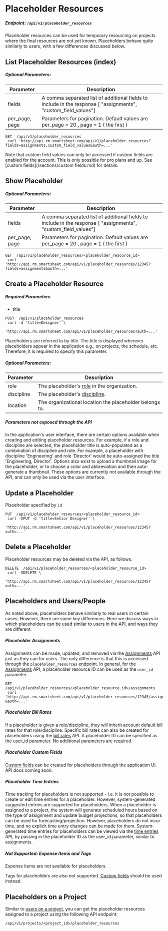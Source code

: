 # Placeholder Resources

##### Endpoint: `/api/v1/placeholder_resources`

Placeholder resources can be used for temporary resourcing on projects where the final resources are not yet known. Placeholders behave quite similarly to users, with a few differences discussed below.

## List Placeholder Resources (index)

##### Optional Parameters:

| **Parameter** | **Description** |
| ------------- | --------------- |
| fields | A comma separated list of additional fields to include in the response [ "assignments", "custom_field_values"] |
| per_page, page | Parameters for pagination. Default values are per_page = 20 , page = 1 ( the first ) |

```
GET  /api/v1/placeholder_resources
 curl 'http://api.rm.smartsheet.com/api/v1/placeholder_resources?fields=assignments,custom_field_values&auth=...'
```

Note that custom field values can only be accessed if custom fields are enabled for the account. This is only possible for pro plans and up. See [custom fields](/sections/custom fields.md) for details. 

## Show Placeholder

##### Optional Parameters:

| **Parameter** | **Description** |
| ------------- | --------------- |
| fields | A comma separated list of additional fields to include in the response [ "assignments", "custom_field_values"] |
| per_page, page | Parameters for pagination. Default values are per_page = 20 , page = 1 ( the first ) |

```
GET  /api/v1/placeholder_resources/<placeholder_resource_id>
 curl 'http://api.rm.smartsheet.com/api/v1/placeholder_resources/12345?fields=assignments&auth=...'
```

## Create a Placeholder Resource

##### Required Parameters

* title

```
POST  /api/v1/placeholder_resources
 curl -d 'title=Designer' \
             'http://api.rm.smartsheet.com/api/v1/placeholder_resources?auth=...'
```

Placeholders are referred to by title. The title is displayed wherever placeholders appear in the application e.g., on projects, the schedule, etc. Therefore, it is required to specify this parameter.

##### Optional Parameters:

| **Parameter** | **Description** |
| ------------- | --------------- |
| role | The placeholder's [role](/sections/roles.md) in the organization. |
| discipline | The placeholder's [discipline](/sections/disciplines.md). |
| location | The organizational location the placeholder belongs to. |

##### Parameters not exposed through the API

In the application's user interface, there are certain options available when creating and editing placeholder resources. For example, if a role and discipline are selected, the placeholder title is auto-populated as a combination of discipline and role. For example, a placeholder with discipline 'Engineering' and role 'Director' would be auto-assigned the title 'Engineering, Director'. Options also exist to upload a thumbnail image for the placeholder, or to choose a color and abbreviation and then auto-generate a thumbnail. These options are currently not available through the API, and can only be used via the user interface.

## Update a Placeholder

Placeholder specified by `id`

```
PUT  /api/v1/placeholder_resources/<placeholder_resource_id>
 curl -XPUT -d 'title=Senior Designer' \
             'http://api.rm.smartsheet.com/api/v1/placeholder_resources/12345?auth=...'
```

## Delete a Placeholder

Placeholder resources may be deleted via the API, as follows.

```
DELETE  /api/v1/placeholder_resources/<placeholder_resource_id>
 curl -XDELETE \
             'http://api.rm.smartsheet.com/api/v1/placeholder_resources/12345?auth=...'
```

## Placeholders and Users/People

As noted above, placeholders behave similarly to real users in certain cases. However, there are some key differences. Here we discuss ways in which placeholders can be used similar to users in the API, and ways they are different.

##### Placeholder Assignments

Assignments can be made, updated, and removed via the [Assignments](/sections/assignments.md) API just as they can for users. 
The only difference is that this is accessed through the `placeholder_resources` endpoint. In general, for the [Assignments](/sections/assignments.md) API, a placeholder resource ID can be used as the `user_id` parameter.

```
GET  /api/v1/placeholder_resources/<placeholder_resource_id>/assignments
 curl 'http://api.rm.smartsheet.com/api/v1/placeholder_resources/12345/assignments?&auth=...'
```

##### Placeholder Bill Rates

If a placeholder is given a role/discipline, they will inherit account default bill rates for that role/discipline. Specific bill rates can also be created for placeholders using the [bill rates](/sections/bill-rates.md) API. A placeholder ID can be specified as the user_id parameter. No additional parameters are required.

##### Placeholder Custom Fields

[Custom fields](/sections/custom-fields.md) can be created for placeholders through the application UI. API docs coming soon.

##### Placeholder Time Entries
Time tracking for placeholders is not supported - i.e. it is not possible to create or edit time entries for a placeholder. However, system-generated suggested entries are supported for placeholders. When a placeholder is assigned to a project, the system will generate scheduled hours based on the type of assignment and update budget projections, so that placeholders can be used for forecasting/projection. However, placeholders do not incur time, and no explicit time entry changes can be made for them. System-generated time entries for placeholders can be viewed via the [time entries](/sections/time-entries.md) API, by passing in the placeholder ID as the user_id parameter, similar to assignments.

##### Not Supported: Expense Items and Tags

Expense items are not available for placeholders.

Tags for placeholders are also not supported. [Custom fields](/sections/custom-fields.md) should be used instead.

## Placeholders on a Project

Similar to [users on a project](/sections/project-users.md), you can get the placeholder resources assigned to a project using the following API endpoint:

```
/api/v1/projects/<project_id>/placeholder_resources
```
